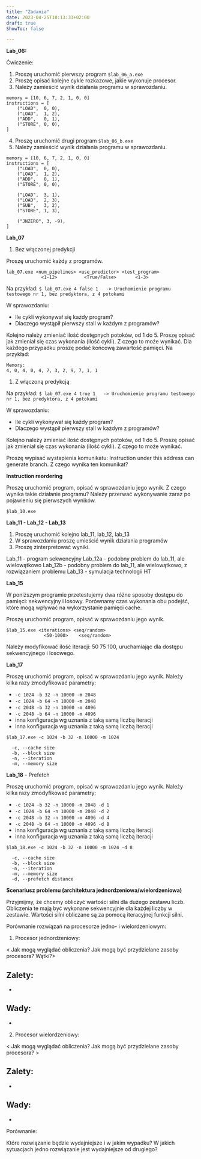 ```yaml
---
title: "Zadania"
date: 2023-04-25T18:13:33+02:00
draft: true
ShowToc: false

---
```



**Lab_06:**


Ćwiczenie:
1. Proszę uruchomić pierwszy program
```$lab_06_a.exe```
2. Proszę opisać kolejne cykle rozkazowe, jakie wykonuje procesor.
3. Należy zamieścić wynik działania programu w sprawozdaniu.

```
memory = [10, 6, 7, 2, 1, 0, 0]
instructions = [
    ("LOAD",  0, 0),
    ("LOAD",  1, 2),
    ("ADD",   0, 1),
    ("STORE", 0, 0),
]
```

4. Proszę uruchomić drugi program
```$lab_06_b.exe```
5. Należy zamieścić wynik działania programu w sprawozdaniu.

```
memory = [10, 6, 7, 2, 1, 0, 0]
instructions = [
    ("LOAD",  0, 0),
    ("LOAD",  1, 2),
    ("ADD",   0, 1),
    ("STORE", 0, 0),

    ("LOAD",  3, 1),
    ("LOAD",  2, 3),
    ("SUB",   3, 2),
    ("STORE", 1, 3),

    ("JNZERO", 3, -9),
]
```


**Lab_07**
1. Bez włączonej predykcji

Proszę uruchomić każdy z programów. 
```
lab_07.exe <num_pipelines> <use_predictor> <test_program>
             <1-12>          <True/False>       <1-3>
```

Na przykład:
```$ lab_07.exe 4 false 1   -> Uruchomienie programu testowego nr 1, bez predyktora, z 4 potokami```

W sprawozdaniu:

- Ile cykli wykonywał się każdy program? 
- Dlaczego wystąpił pierwszy stall w każdym z programów? 

Kolejno należy zmieniać ilość dostępnych potoków, od 1 do 5. Proszę opisać jak zmieniał się czas wykonania (ilość cykli). Z czego to może wynikać. 
Dla każdego przypadku proszę podać końcową zawartość pamięci. Na przykład:

```
Memory:
4, 0, 4, 0, 4, 7, 3, 2, 9, 7, 1, 1
```

1. Z włączoną predykcją


Na przykład:
```$ lab_07.exe 4 true 1   -> Uruchomienie programu testowego nr 1, bez predyktora, z 4 potokami```

W sprawozdaniu:

- Ile cykli wykonywał się każdy program?
- Dlaczego wystąpił pierwszy stall w każdym z programów?

Kolejno należy zmieniać ilość dostępnych potoków, od 1 do 5. Proszę opisać jak zmieniał się czas wykonania (ilość cykli). Z czego to może wynikać. 

Proszę wypisać wystapienia komunikatu: Instruction under this address can generate branch. Z czego wynika ten komunikat?


**Instruction reordering**

Proszę uruchomić program, opisać w sprawozdaniu jego wynik. Z czego wynika takie działanie programu? Należy przerwać wykonywanie zaraz po pojawieniu się pierwszych wyników.

```$lab_10.exe```


**Lab_11 - Lab_12 - Lab_13**

1. Proszę uruchomić kolejno lab_11, lab_12, lab_13
2. W sprawozdaniu proszę umieścić wynik działania programów
3. Proszę zinterpretować wyniki.

Lab_11  - program sekwencyjny
Lab_12a - podobny problem do lab_11, ale wielowątkowo
Lab_12b - podobny problem do lab_11, ale wielowątkowo, z rozwiązaniem problemu
Lab_13  - symulacja technologii HT

**Lab_15**

W poniższym programie przetestujemy dwa różne sposoby dostępu do pamięci: sekwencyjny i losowy. Porównamy czas wykonania obu podejść, które mogą wpływać na wykorzystanie pamięci cache.

Proszę uruchomić program, opisać w sprawozdaniu jego wynik.
```
$lab_15.exe <iterations> <seq/random>
              <50-1000>    <seq/random>
```

Należy modyfikować ilość iteracji: 50 75 100, uruchamiając dla dostępu sekwencyjnego i losowego.


**Lab_17**

Proszę uruchomić program, opisać w sprawozdaniu jego wynik. Należy kilka razy zmodyfikować parametry:

- ```-c 1024 -b 32 -n 10000 -m 2048```
- ```-c 1024 -b 64 -n 10000 -m 2048```
- ```-c 2048 -b 32 -n 10000 -m 4096```
- ```-c 2048 -b 64 -n 10000 -m 4096```
- inna konfiguracja wg uznania z taką samą liczbą iteracji
- inna konfiguracja wg uznania z taką samą liczbą iteracji

```
$lab_17.exe -c 1024 -b 32 -n 10000 -m 1024

  -c, --cache size
  -b, --block size
  -n, --iteration
  -m, --memory size
```


**Lab_18** - Prefetch


Proszę uruchomić program, opisać w sprawozdaniu jego wynik. Należy kilka razy zmodyfikować parametry:

- ```-c 1024 -b 32 -n 10000 -m 2048 -d 1```
- ```-c 1024 -b 64 -n 10000 -m 2048 -d 2```
- ```-c 2048 -b 32 -n 10000 -m 4096 -d 4```
- ```-c 2048 -b 64 -n 10000 -m 4096 -d 8```
- inna konfiguracja wg uznania z taką samą liczbą iteracji
- inna konfiguracja wg uznania z taką samą liczbą iteracji

```
$lab_18.exe -c 1024 -b 32 -n 10000 -m 1024 -d 8

  -c, --cache size
  -b, --block size
  -n, --iteration
  -m, --memory size
  -d, --prefetch distance
```


**Scenariusz problemu (architektura jednordzeniowa/wielordzeniowa)**

Przyjmijmy, że chcemy obliczyć wartości silni dla dużego zestawu liczb. Obliczenia te mają być wykonane sekwencyjnie dla każdej liczby w zestawie. Wartości silni obliczane są za pomocą iteracyjnej funkcji silni.

Porównanie rozwiązań na procesorze jedno- i wielordzeniowym:

1. Procesor jednordzeniowy:

< Jak mogą wyglądać obliczenia? Jak mogą być przydzielane zasoby procesora? Wątki?>

Zalety:
-
-

Wady:
- 
- 

2. Procesor wielordzeniowy:

< Jak mogą wyglądać obliczenia? Jak mogą być przydzielane zasoby procesora? >

Zalety:
- 
- 

Wady:
- 
- 

Porównanie:

Które rozwiązanie będzie wydajniejsze i w jakim wypadku? 
W jakich sytuacjach jedno rozwiązanie jest wydajniejsze od drugiego?
